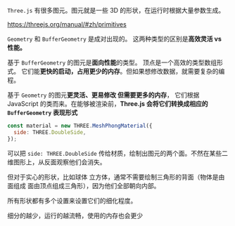 `Three.js` 有很多图元。图元就是一些 3D 的形状，在运行时根据大量参数生成。

https://threejs.org/manual/#zh/primitives

`Geometry` 和 `BufferGeometry` 是成对出现的。 这两种类型的区别是**高效灵活 vs 性能。**

基于 `BufferGeometry` 的图元是**面向性能**的类型。 顶点是一个高效的类型数组形式。 它们能**更快的启动，占用更少的内存**。但如果想修改数据，就需要复杂的编程。

基于 `Geometry` 的图元**更灵活、更易修改 但需要更多的内存**， 它们根据 JavaScript 的类而来。在能够被渲染前，**Three.js 会将它们转换成相应的 `BufferGeometry` 表现形式**

```js
const material = new THREE.MeshPhongMaterial({
  side: THREE.DoubleSide,
});
```
可以把 `side: THREE.DoubleSide` 传给材质，绘制出图元的两个面。不然在某些二维图形上，从反面观察他们会消失。

但对于实心的形状，比如球体 立方体，通常不需要绘制三角形的背面（物体是由面组成 面由顶点组成三角形），因为他们全部朝向内部。


所有形状都有多个设置来设置它们的细化程度。

细分的越少，运行的越流畅，使用的内存也会更少